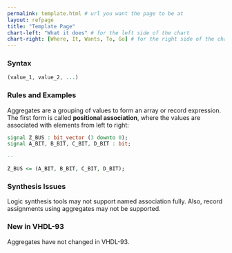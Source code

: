 ```yaml
---
permalink: template.html # url you want the page to be at
layout: refpage
title: "Template Page"
chart-left: "What it does" # for the left side of the chart
chart-right: [Where, It, Wants, To, Go] # for the right side of the chart
---
```




<h3 class="text-hr"><span>Syntax</span></h3>

<!-- include the vhdl tag to highlight as vhdl -->
```vhdl
(value_1, value_2, ...)
```

<h3 class="text-hr"><span>Rules and Examples</span></h3>

Aggregates are a grouping of values to form an array or record expression. The first form is called __positional association__, where the values are associated with elements from left to right:
```vhdl
signal Z_BUS : bit_vector (3 downto 0);
signal A_BIT, B_BIT, C_BIT, D_BIT : bit;

--

Z_BUS <= (A_BIT, B_BIT, C_BIT, D_BIT);
```

<h3 class="text-hr"><span>Synthesis Issues</span></h3>

Logic synthesis tools may not support named association fully. Also, record assignments using aggregates may not be supported.

<h3 class="text-hr"><span>New in VHDL-93</span></h3>

Aggregates have not changed in VHDL-93.

